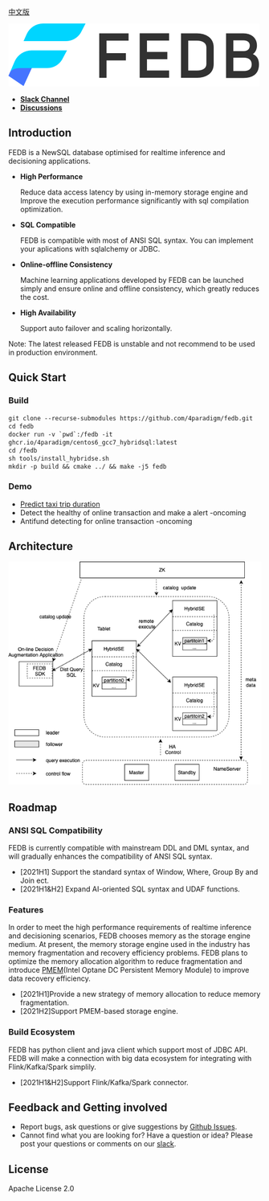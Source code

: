[中文版](README_cn.md)

![](images/fedb_black.png)

- [**Slack Channel**](https://hybridsql-ws.slack.com/archives/C01R7L7AL3W)
- [**Discussions**](https://github.com/4paradigm/fedb/discussions)

## Introduction

FEDB is a NewSQL database optimised for realtime inference and decisioning applications.

- __High Performance__

   Reduce data access latency by using in-memory storage engine and Improve the execution performance significantly with sql compilation optimization.

- __SQL Compatible__

   FEDB is compatible with most of ANSI SQL syntax. You can implement your aplications with sqlalchemy or JDBC.

- __Online-offline Consistency__

   Machine learning applications developed by FEDB can be launched simply and ensure online and offline consistency, which greatly reduces the cost.

- __High Availability__

   Support auto failover and scaling horizontally.

Note: The latest released FEDB is unstable and not recommend to be used in production environment.

## Quick Start

### Build

```
git clone --recurse-submodules https://github.com/4paradigm/fedb.git
cd fedb
docker run -v `pwd`:/fedb -it ghcr.io/4paradigm/centos6_gcc7_hybridsql:latest
cd /fedb
sh tools/install_hybridse.sh
mkdir -p build && cmake ../ && make -j5 fedb
```

### Demo

* [Predict taxi trip duration](https://github.com/4paradigm/DemoApps/tree/main/predict-taxi-trip-duration)
* Detect the healthy of online transaction and make a alert -oncoming
* Antifund detecting for online transaction -oncoming

## Architecture

![Architecture](images/fedb_arch.png)  

## Roadmap

### ANSI SQL Compatibility

FEDB is currently compatible with mainstream DDL and DML syntax, and will gradually enhances the compatibility of ANSI SQL syntax.

* [2021H1] Support the standard syntax of Window, Where, Group By and Join ect.
* [2021H1&H2] Expand AI-oriented SQL syntax and UDAF functions.

### Features

In order to meet the high performance requirements of realtime inference and decisioning scenarios, FEDB chooses memory as the storage engine medium. At present, the memory storage engine used in the industry has memory fragmentation and recovery efficiency problems. FEDB plans to optimize the memory allocation algorithm to reduce fragmentation and introduce [PMEM](https://www.intel.com/content/www/us/en/architecture-and-technology/optane-dc-persistent-memory.html)(Intel Optane DC Persistent Memory Module) to improve data recovery efficiency.

* [2021H1]Provide a new strategy of memory allocation to reduce memory fragmentation.
* [2021H2]Support PMEM-based storage engine.

### Build Ecosystem
FEDB has python client and java client which support most of JDBC API. FEDB will make a connection with big data ecosystem for integrating with Flink/Kafka/Spark simplily.

* [2021H1&H2]Support Flink/Kafka/Spark connector.


## Feedback and Getting involved
* Report bugs, ask questions or give suggestions by [Github Issues](https://github.com/4paradigm/fedb/issues/new).
* Cannot find what you are looking for? Have a question or idea? Please post your questions or comments on our [slack](https://hybridsql-ws.slack.com/archives/C01R7L7AL3W).

## License
Apache License 2.0